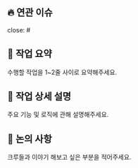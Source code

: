 ## 🔥 연관 이슈

close: #

## 📝 작업 요약

수행할 작업을 1~2줄 사이로 요약해주세요.

## 🔎 작업 상세 설명

주요 기능 및 로직에 관해 설명해주세요.

## 🌟 논의 사항

크루들과 이야기 해보고 싶은 부분을 적어주세요.
